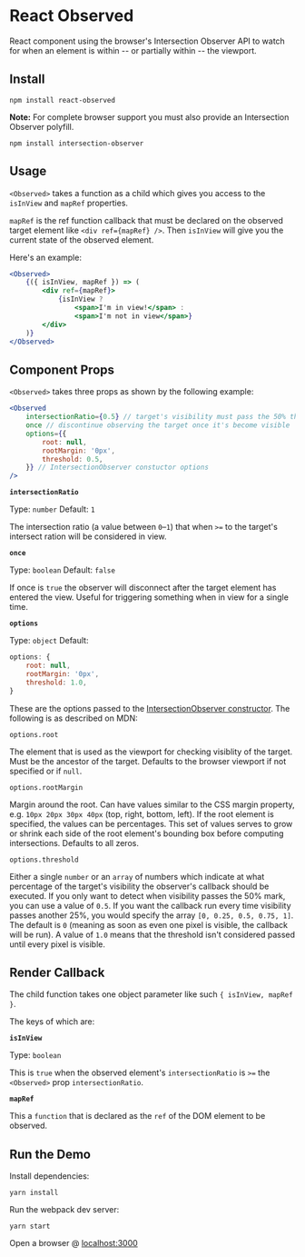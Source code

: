 # React Observed

React component using the browser's Intersection Observer API to watch for when an element is within -- or partially within -- the viewport. 

## Install

```
npm install react-observed
```

**Note:** For complete browser support you must also provide an Intersection Observer polyfill.

```
npm install intersection-observer
```

## Usage 

`<Observed>` takes a function as a child which gives you access to the `isInView` and `mapRef` properties.

`mapRef` is the ref function callback that must be declared on the observed target element like `<div ref={mapRef} />`. Then `isInView` will give you the current state of the observed element.

Here's an example:

```jsx
<Observed>
    {({ isInView, mapRef }) => (
        <div ref={mapRef}>
            {isInView ?
                <span>I'm in view!</span> :
                <span>I'm not in view</span>}
        </div>
    )}
</Observed>
```

## Component Props

`<Observed>` takes three props as shown by the following example:

```jsx
<Observed
    intersectionRatio={0.5} // target's visibility must pass the 50% threshold to be considered visible
    once // discontinue observing the target once it's become visible
    options={{
        root: null,
        rootMargin: '0px',
        threshold: 0.5,
    }} // IntersectionObserver constuctor options
/>
```

**`intersectionRatio`** 

Type: `number`
Default: `1`

The intersection ratio (a value between `0`–`1`) that when `>=` to the target's intersect ration will be considered in view.

**`once`**

Type: `boolean`
Default: `false`

If once is `true` the observer will disconnect after the target element has entered the view. Useful for triggering something when in view for a single time.

**`options`**

Type: `object`
Default:

```js
options: {
    root: null,
    rootMargin: '0px',
    threshold: 1.0,
}
```

These are the options passed to the [IntersectionObserver constructor](https://developer.mozilla.org/en-US/docs/Web/API/Intersection_Observer_API#Creating_an_intersection_observer). The following is as described on MDN:

`options.root`

The element that is used as the viewport for checking visiblity of the target. Must be the ancestor of the target. Defaults to the browser viewport if not specified or if `null`.

`options.rootMargin`

Margin around the root. Can have values similar to the CSS margin property, e.g. `10px 20px 30px 40px` (top, right, bottom, left). If the root element is specified, the values can be percentages. This set of values serves to grow or shrink each side of the root element's bounding box before computing intersections. Defaults to all zeros.

`options.threshold`

Either a single `number` or an `array` of numbers which indicate at what percentage of the target's visibility the observer's callback should be executed. If you only want to detect when visibility passes the 50% mark, you can use a value of `0.5`. If you want the callback run every time visibility passes another 25%, you would specify the array `[0, 0.25, 0.5, 0.75, 1]`. The default is `0` (meaning as soon as even one pixel is visible, the callback will be run). A value of `1.0` means that the threshold isn't considered passed until every pixel is visible.

## Render Callback

The child function takes one object parameter like such `{ isInView, mapRef }`.

The keys of which are:

**`isInView`** 

Type: `boolean`

This is `true` when the observed element's `intersectionRatio` is `>=` the `<Observed>` prop `intersectionRatio`.

**`mapRef`** 

This a `function` that is declared as the `ref` of the DOM element to be observed.


## Run the Demo

Install dependencies:

```
yarn install
```

Run the webpack dev server:

```
yarn start
```

Open a browser @ [localhost:3000](http://localhost:3000/)
